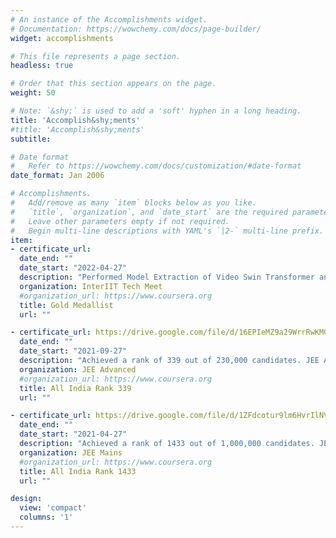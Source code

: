 ```yaml
---
# An instance of the Accomplishments widget.
# Documentation: https://wowchemy.com/docs/page-builder/
widget: accomplishments

# This file represents a page section.
headless: true

# Order that this section appears on the page.
weight: 50

# Note: `&shy;` is used to add a 'soft' hyphen in a long heading.
title: 'Accomplish&shy;ments'
#title: 'Accomplish&shy;ments'
subtitle:

# Date format
#   Refer to https://wowchemy.com/docs/customization/#date-format
date_format: Jan 2006

# Accomplishments.
#   Add/remove as many `item` blocks below as you like.
#   `title`, `organization`, and `date_start` are the required parameters.
#   Leave other parameters empty if not required.
#   Begin multi-line descriptions with YAML's `|2-` multi-line prefix.
item:
- certificate_url: 
  date_end: ""
  date_start: "2022-04-27"
  description: "Performed Model Extraction of Video Swin Transformer and MoviNet trained on the Kinetics datasets in Black Box and Grey Box settings to obtain competitive results in the task using conditional video generator and adversarial crafting along with knowledge distillation‑based techniques. Won the gold medal in the High Prep event amongst 22 IITs across India"
  organization: InterIIT Tech Meet
  #organization_url: https://www.coursera.org
  title: Gold Medallist
  url: ""

- certificate_url: https://drive.google.com/file/d/16EPIeMZ9a29WrrRwKMGm1hVk9UfbTqh8/view?usp=sharing
  date_end: ""
  date_start: "2021-09-27"
  description: "Achieved a rank of 339 out of 230,000 candidates. JEE Advanced is an entrance exam to get an admit into IITs, the premier engineering institutes in India, with a selection percentage of only 5%."
  organization: JEE Advanced
  #organization_url: https://www.coursera.org
  title: All India Rank 339
  url: ""

- certificate_url: https://drive.google.com/file/d/1ZFdcotur9lm6HvrIlNVyx_4rBNFypih0/view?usp=sharing
  date_end: ""
  date_start: "2021-04-27"
  description: "Achieved a rank of 1433 out of 1,000,000 candidates. JEE Main is a national level undergraduate entrance examination in India. JEE Main is to provide admission to various engineering and architecture courses offered by NITs, IIITs, CFTIs, and various other private institutions. Clearing JEE Main is required to attempt JEE Advanced."
  organization: JEE Mains
  #organization_url: https://www.coursera.org
  title: All India Rank 1433
  url: ""

design:
  view: 'compact'
  columns: '1' 
---
```

